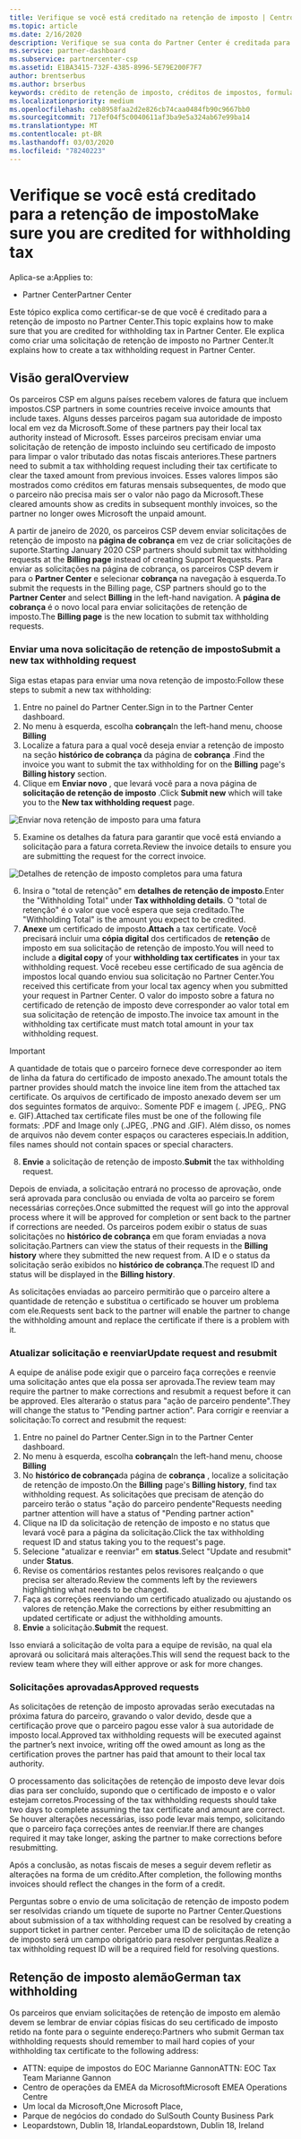 ```yaml
---
title: Verifique se você está creditado na retenção de imposto | Centro de parceiros
ms.topic: article
ms.date: 2/16/2020
description: Verifique se sua conta do Partner Center é creditada para a retenção de imposto criando uma solicitação de retenção de imposto no Partner Center.
ms.service: partner-dashboard
ms.subservice: partnercenter-csp
ms.assetid: E1BA3415-732F-4385-8996-5E79E200F7F7
author: brentserbus
ms.author: brserbus
keywords: crédito de retenção de imposto, créditos de impostos, formulário de crédito de imposto alemão, certificados de imposto
ms.localizationpriority: medium
ms.openlocfilehash: ceb8958faa2d2e826cb74caa0484fb90c9667bb0
ms.sourcegitcommit: 717ef04f5c0040611af3ba9e5a324ab67e99ba14
ms.translationtype: MT
ms.contentlocale: pt-BR
ms.lasthandoff: 03/03/2020
ms.locfileid: "78240223"
---
```

# <a name="make-sure-you-are-credited-for-withholding-tax"></a><span data-ttu-id="e5cec-104">Verifique se você está creditado para a retenção de imposto</span><span class="sxs-lookup"><span data-stu-id="e5cec-104">Make sure you are credited for withholding tax</span></span>

<span data-ttu-id="e5cec-105">Aplica-se a:</span><span class="sxs-lookup"><span data-stu-id="e5cec-105">Applies to:</span></span>

- <span data-ttu-id="e5cec-106">Partner Center</span><span class="sxs-lookup"><span data-stu-id="e5cec-106">Partner Center</span></span>

<span data-ttu-id="e5cec-107">Este tópico explica como certificar-se de que você é creditado para a retenção de imposto no Partner Center.</span><span class="sxs-lookup"><span data-stu-id="e5cec-107">This topic explains how to make sure that you are credited for withholding tax in Partner Center.</span></span> <span data-ttu-id="e5cec-108">Ele explica como criar uma solicitação de retenção de imposto no Partner Center.</span><span class="sxs-lookup"><span data-stu-id="e5cec-108">It explains how to create a tax withholding request in Partner Center.</span></span>

## <a name="overview"></a><span data-ttu-id="e5cec-109">Visão geral</span><span class="sxs-lookup"><span data-stu-id="e5cec-109">Overview</span></span>

<span data-ttu-id="e5cec-110">Os parceiros CSP em alguns países recebem valores de fatura que incluem impostos.</span><span class="sxs-lookup"><span data-stu-id="e5cec-110">CSP partners in some countries receive invoice amounts that include taxes.</span></span> <span data-ttu-id="e5cec-111">Alguns desses parceiros pagam sua autoridade de imposto local em vez da Microsoft.</span><span class="sxs-lookup"><span data-stu-id="e5cec-111">Some of these partners pay their local tax authority instead of Microsoft.</span></span> <span data-ttu-id="e5cec-112">Esses parceiros precisam enviar uma solicitação de retenção de imposto incluindo seu certificado de imposto para limpar o valor tributado das notas fiscais anteriores.</span><span class="sxs-lookup"><span data-stu-id="e5cec-112">These partners need to submit a tax withholding request including their tax certificate to clear the taxed amount from previous invoices.</span></span> <span data-ttu-id="e5cec-113">Esses valores limpos são mostrados como créditos em faturas mensais subsequentes, de modo que o parceiro não precisa mais ser o valor não pago da Microsoft.</span><span class="sxs-lookup"><span data-stu-id="e5cec-113">These cleared amounts show as credits in subsequent monthly invoices, so the partner no longer owes Microsoft the unpaid amount.</span></span>

<span data-ttu-id="e5cec-114">A partir de janeiro de 2020, os parceiros CSP devem enviar solicitações de retenção de imposto na **página de cobrança** em vez de criar solicitações de suporte.</span><span class="sxs-lookup"><span data-stu-id="e5cec-114">Starting January 2020 CSP partners should submit tax withholding requests at the **Billing page** instead of creating Support Requests.</span></span> <span data-ttu-id="e5cec-115">Para enviar as solicitações na página de cobrança, os parceiros CSP devem ir para o **Partner Center** e selecionar **cobrança** na navegação à esquerda.</span><span class="sxs-lookup"><span data-stu-id="e5cec-115">To submit the requests in the Billing page, CSP partners should go to the **Partner Center** and select **Billing** in the left-hand navigation.</span></span> <span data-ttu-id="e5cec-116">A **página de cobrança** é o novo local para enviar solicitações de retenção de imposto.</span><span class="sxs-lookup"><span data-stu-id="e5cec-116">The **Billing page** is the new location to submit tax withholding requests.</span></span> 

### <a name="submit-a-new-tax-withholding-request"></a><span data-ttu-id="e5cec-117">Enviar uma nova solicitação de retenção de imposto</span><span class="sxs-lookup"><span data-stu-id="e5cec-117">Submit a new tax withholding request</span></span>

<span data-ttu-id="e5cec-118">Siga estas etapas para enviar uma nova retenção de imposto:</span><span class="sxs-lookup"><span data-stu-id="e5cec-118">Follow these steps to submit a new tax withholding:</span></span>

1. <span data-ttu-id="e5cec-119">Entre no painel do Partner Center.</span><span class="sxs-lookup"><span data-stu-id="e5cec-119">Sign in to the Partner Center dashboard.</span></span>
2. <span data-ttu-id="e5cec-120">No menu à esquerda, escolha **cobrança**</span><span class="sxs-lookup"><span data-stu-id="e5cec-120">In the left-hand menu, choose **Billing**</span></span>
3. <span data-ttu-id="e5cec-121">Localize a fatura para a qual você deseja enviar a retenção de imposto na seção **histórico de cobrança** da página de **cobrança** .</span><span class="sxs-lookup"><span data-stu-id="e5cec-121">Find the invoice you want to submit the tax withholding for on the **Billing** page's **Billing history** section.</span></span>
4. <span data-ttu-id="e5cec-122">Clique em **Enviar novo** , que levará você para a nova página de **solicitação de retenção de imposto** .</span><span class="sxs-lookup"><span data-stu-id="e5cec-122">Click **Submit new** which will take you to the **New tax withholding request** page.</span></span>

![Enviar nova retenção de imposto para uma fatura](images/wht1.png)

5. <span data-ttu-id="e5cec-124">Examine os detalhes da fatura para garantir que você está enviando a solicitação para a fatura correta.</span><span class="sxs-lookup"><span data-stu-id="e5cec-124">Review the invoice details to ensure you are submitting the request for the correct invoice.</span></span>

![Detalhes de retenção de imposto completos para uma fatura](images/wht2.png)

6. <span data-ttu-id="e5cec-126">Insira o "total de retenção" em **detalhes de retenção de imposto**.</span><span class="sxs-lookup"><span data-stu-id="e5cec-126">Enter the "Withholding Total" under **Tax withholding details**.</span></span> <span data-ttu-id="e5cec-127">O "total de retenção" é o valor que você espera que seja creditado.</span><span class="sxs-lookup"><span data-stu-id="e5cec-127">The "Withholding Total" is the amount you expect to be credited.</span></span>
7. <span data-ttu-id="e5cec-128">**Anexe** um certificado de imposto.</span><span class="sxs-lookup"><span data-stu-id="e5cec-128">**Attach** a tax certificate.</span></span> <span data-ttu-id="e5cec-129">Você precisará incluir uma **cópia digital** dos certificados de **retenção** de imposto em sua solicitação de retenção de imposto.</span><span class="sxs-lookup"><span data-stu-id="e5cec-129">You will need to include a **digital copy** of your **withholding tax certificates** in your tax withholding request.</span></span> <span data-ttu-id="e5cec-130">Você recebeu esse certificado de sua agência de impostos local quando enviou sua solicitação no Partner Center.</span><span class="sxs-lookup"><span data-stu-id="e5cec-130">You received this certificate from your local tax agency when you submitted your request in Partner Center.</span></span> <span data-ttu-id="e5cec-131">O valor do imposto sobre a fatura no certificado de retenção de imposto deve corresponder ao valor total em sua solicitação de retenção de imposto.</span><span class="sxs-lookup"><span data-stu-id="e5cec-131">The invoice tax amount in the withholding tax certificate must match total amount in your tax withholding request.</span></span> 

> [!IMPORTANT]
> <span data-ttu-id="e5cec-132">A quantidade de totais que o parceiro fornece deve corresponder ao item de linha da fatura do certificado de imposto anexado.</span><span class="sxs-lookup"><span data-stu-id="e5cec-132">The amount totals the partner provides should match the invoice line item from the attached tax certificate.</span></span> <span data-ttu-id="e5cec-133">Os arquivos de certificado de imposto anexado devem ser um dos seguintes formatos de arquivo:. Somente PDF e imagem (. JPEG,. PNG e. GIF).</span><span class="sxs-lookup"><span data-stu-id="e5cec-133">Attached tax certificate files must be one of the following file formats: .PDF and Image only (.JPEG, .PNG and .GIF).</span></span> <span data-ttu-id="e5cec-134">Além disso, os nomes de arquivos não devem conter espaços ou caracteres especiais.</span><span class="sxs-lookup"><span data-stu-id="e5cec-134">In addition, files names should not contain  spaces or special characters.</span></span>

8. <span data-ttu-id="e5cec-135">**Envie** a solicitação de retenção de imposto.</span><span class="sxs-lookup"><span data-stu-id="e5cec-135">**Submit** the tax withholding request.</span></span>

<span data-ttu-id="e5cec-136">Depois de enviada, a solicitação entrará no processo de aprovação, onde será aprovada para conclusão ou enviada de volta ao parceiro se forem necessárias correções.</span><span class="sxs-lookup"><span data-stu-id="e5cec-136">Once submitted the request will go into the approval process where it will be approved for completion or sent back to the partner if corrections are needed.</span></span> <span data-ttu-id="e5cec-137">Os parceiros podem exibir o status de suas solicitações no **histórico de cobrança** em que foram enviadas a nova solicitação.</span><span class="sxs-lookup"><span data-stu-id="e5cec-137">Partners can view the status of their requests in the **Billing history** where they submitted the new request from.</span></span> <span data-ttu-id="e5cec-138">A ID e o status da solicitação serão exibidos no **histórico de cobrança**.</span><span class="sxs-lookup"><span data-stu-id="e5cec-138">The request ID and status will be displayed in the **Billing history**.</span></span>

<span data-ttu-id="e5cec-139">As solicitações enviadas ao parceiro permitirão que o parceiro altere a quantidade de retenção e substitua o certificado se houver um problema com ele.</span><span class="sxs-lookup"><span data-stu-id="e5cec-139">Requests sent back to the partner will enable the partner to change the withholding amount and replace the certificate if there is a problem with it.</span></span> 

### <a name="update-request-and-resubmit"></a><span data-ttu-id="e5cec-140">Atualizar solicitação e reenviar</span><span class="sxs-lookup"><span data-stu-id="e5cec-140">Update request and resubmit</span></span>

<span data-ttu-id="e5cec-141">A equipe de análise pode exigir que o parceiro faça correções e reenvie uma solicitação antes que ela possa ser aprovada.</span><span class="sxs-lookup"><span data-stu-id="e5cec-141">The review team may require the partner to make corrections and resubmit a request before it can be approved.</span></span> <span data-ttu-id="e5cec-142">Eles alterarão o status para "ação de parceiro pendente".</span><span class="sxs-lookup"><span data-stu-id="e5cec-142">They will change the status to "Pending partner action".</span></span> <span data-ttu-id="e5cec-143">Para corrigir e reenviar a solicitação:</span><span class="sxs-lookup"><span data-stu-id="e5cec-143">To correct and resubmit the request:</span></span>
 
1. <span data-ttu-id="e5cec-144">Entre no painel do Partner Center.</span><span class="sxs-lookup"><span data-stu-id="e5cec-144">Sign in to the Partner Center dashboard.</span></span>
2. <span data-ttu-id="e5cec-145">No menu à esquerda, escolha **cobrança**</span><span class="sxs-lookup"><span data-stu-id="e5cec-145">In the left-hand menu, choose **Billing**</span></span>
3. <span data-ttu-id="e5cec-146">No **histórico de cobrança**da página de **cobrança** , localize a solicitação de retenção de imposto.</span><span class="sxs-lookup"><span data-stu-id="e5cec-146">On the **Billing** page's **Billing history**, find tax withholding request.</span></span> <span data-ttu-id="e5cec-147">As solicitações que precisam de atenção do parceiro terão o status "ação do parceiro pendente"</span><span class="sxs-lookup"><span data-stu-id="e5cec-147">Requests needing partner attention will have a status of "Pending partner action"</span></span>
4. <span data-ttu-id="e5cec-148">Clique na ID da solicitação de retenção de imposto e no status que levará você para a página da solicitação.</span><span class="sxs-lookup"><span data-stu-id="e5cec-148">Click the tax withholding request ID and status taking you to the request's page.</span></span>
5. <span data-ttu-id="e5cec-149">Selecione "atualizar e reenviar" em **status**.</span><span class="sxs-lookup"><span data-stu-id="e5cec-149">Select "Update and resubmit" under **Status**.</span></span>
6. <span data-ttu-id="e5cec-150">Revise os comentários restantes pelos revisores realçando o que precisa ser alterado.</span><span class="sxs-lookup"><span data-stu-id="e5cec-150">Review the comments left by the reviewers highlighting what needs to be changed.</span></span>
7. <span data-ttu-id="e5cec-151">Faça as correções reenviando um certificado atualizado ou ajustando os valores de retenção.</span><span class="sxs-lookup"><span data-stu-id="e5cec-151">Make the corrections by either resubmitting an updated certificate or adjust the withholding amounts.</span></span>
8. <span data-ttu-id="e5cec-152">**Envie** a solicitação.</span><span class="sxs-lookup"><span data-stu-id="e5cec-152">**Submit** the request.</span></span> 

<span data-ttu-id="e5cec-153">Isso enviará a solicitação de volta para a equipe de revisão, na qual ela aprovará ou solicitará mais alterações.</span><span class="sxs-lookup"><span data-stu-id="e5cec-153">This will send the request back to the review team where they will either approve or ask for more changes.</span></span>
 
### <a name="approved-requests"></a><span data-ttu-id="e5cec-154">Solicitações aprovadas</span><span class="sxs-lookup"><span data-stu-id="e5cec-154">Approved requests</span></span>

<span data-ttu-id="e5cec-155">As solicitações de retenção de imposto aprovadas serão executadas na próxima fatura do parceiro, gravando o valor devido, desde que a certificação prove que o parceiro pagou esse valor à sua autoridade de imposto local.</span><span class="sxs-lookup"><span data-stu-id="e5cec-155">Approved tax withholding requests will be executed against the partner’s next invoice, writing off the owed amount as long as the certification proves the partner has paid that amount to their local tax authority.</span></span>

<span data-ttu-id="e5cec-156">O processamento das solicitações de retenção de imposto deve levar dois dias para ser concluído, supondo que o certificado de imposto e o valor estejam corretos.</span><span class="sxs-lookup"><span data-stu-id="e5cec-156">Processing of the tax withholding requests should take two days to complete assuming the tax certificate and amount are correct.</span></span> <span data-ttu-id="e5cec-157">Se houver alterações necessárias, isso pode levar mais tempo, solicitando que o parceiro faça correções antes de reenviar.</span><span class="sxs-lookup"><span data-stu-id="e5cec-157">If there are changes required it may take longer, asking the partner to make corrections before resubmitting.</span></span>

<span data-ttu-id="e5cec-158">Após a conclusão, as notas fiscais de meses a seguir devem refletir as alterações na forma de um crédito.</span><span class="sxs-lookup"><span data-stu-id="e5cec-158">After completion, the following months invoices should reflect the changes in the form of a credit.</span></span>
 
<span data-ttu-id="e5cec-159">Perguntas sobre o envio de uma solicitação de retenção de imposto podem ser resolvidas criando um tíquete de suporte no Partner Center.</span><span class="sxs-lookup"><span data-stu-id="e5cec-159">Questions about submission of a tax withholding request can be resolved by creating a support ticket in partner center.</span></span> <span data-ttu-id="e5cec-160">Perceber uma ID de solicitação de retenção de imposto será um campo obrigatório para resolver perguntas.</span><span class="sxs-lookup"><span data-stu-id="e5cec-160">Realize a tax withholding request ID will be a required field for resolving questions.</span></span>

## <a name="german-tax-withholding"></a><span data-ttu-id="e5cec-161">Retenção de imposto alemão</span><span class="sxs-lookup"><span data-stu-id="e5cec-161">German tax withholding</span></span>

<span data-ttu-id="e5cec-162">Os parceiros que enviam solicitações de retenção de imposto em alemão devem se lembrar de enviar cópias físicas do seu certificado de imposto retido na fonte para o seguinte endereço:</span><span class="sxs-lookup"><span data-stu-id="e5cec-162">Partners who submit German tax withholding requests should remember to mail hard copies of your withholding tax certificate to the following address:</span></span> 

- <span data-ttu-id="e5cec-163">ATTN: equipe de impostos do EOC Marianne Gannon</span><span class="sxs-lookup"><span data-stu-id="e5cec-163">ATTN: EOC Tax Team Marianne Gannon</span></span>
- <span data-ttu-id="e5cec-164">Centro de operações da EMEA da Microsoft</span><span class="sxs-lookup"><span data-stu-id="e5cec-164">Microsoft EMEA Operations Centre</span></span>
- <span data-ttu-id="e5cec-165">Um local da Microsoft,</span><span class="sxs-lookup"><span data-stu-id="e5cec-165">One Microsoft Place,</span></span>
- <span data-ttu-id="e5cec-166">Parque de negócios do condado do Sul</span><span class="sxs-lookup"><span data-stu-id="e5cec-166">South County Business Park</span></span>
- <span data-ttu-id="e5cec-167">Leopardstown, Dublin 18, Irlanda</span><span class="sxs-lookup"><span data-stu-id="e5cec-167">Leopardstown, Dublin 18, Ireland</span></span>

